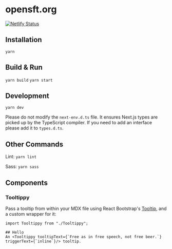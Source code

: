 # opensft.org

[![Netlify Status](https://api.netlify.com/api/v1/badges/69bdacdf-1cd3-4858-94d7-723716dff0b5/deploy-status)](https://app.netlify.com/sites/opensft/deploys)

## Installation

`yarn`

## Build & Run

`yarn build`
`yarn start`

## Development

`yarn dev`

Please do not modify the `next-env.d.ts` file. It ensures Next.js types are picked up by the TypeScript compiler. If you need to add an interface please add it to `types.d.ts`.

## Other Commands

Lint:
`yarn lint`

Sass:
`yarn sass`

## Components

### Tooltippy

Pass a tooltip from within your MDX file using React Bootstrap's [Tooltip](https://react-bootstrap.netlify.app/components/overlays/#tooltips), 
and a custom wrapper for it:

```mdxjs
import Tooltippy from "./Tooltippy";

## Hello
An <Tooltippy tooltipText={`Free as in free speech, not free beer.`} triggerText={`inline`}/> tooltip.
```

